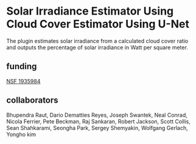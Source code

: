 # Solar Irradiance Estimator Using Cloud Cover Estimator Using U-Net

The plugin estimates solar irradiance from a calculated cloud cover ratio and outputs the percentage of solar irradiance in Watt per square meter.

## funding
[NSF 1935984](https://www.nsf.gov/awardsearch/showAward?AWD_ID=1935984)

## collaborators
Bhupendra Raut, Dario Dematties Reyes, Joseph Swantek, Neal Conrad, Nicola Ferrier, Pete Beckman, Raj Sankaran, Robert Jackson, Scott Collis, Sean Shahkarami, Seongha Park, Sergey Shemyakin, Wolfgang Gerlach, Yongho kim
